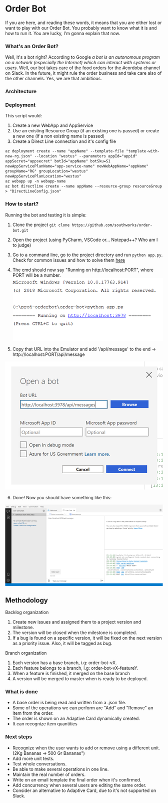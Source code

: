# Order Bot
If you are here, and reading these words, it means that you are either lost or want to play with our Order Bot. You probably want to know what it is and how to run it. You are lucky, I'm gonna explain that now.

### What's an Order Bot?

Well, it's a bot right? According to Google _a bot is an autonomous program on a network (especially the Internet) which can interact with systems or users_. Well, our bot takes care of the food orders for the #cordoba channel on Slack. In the future, it might rule the order business and take care also of the other channels. Yes, we are that ambitious.


### Architecture

### Deployment
This script would:
1. Create a new WebApp and AppService
2. Use an existing Resource Group (if an existing one is passed) or create a new one (if a non existing name is passed)
3. Create a Direct Line connection and it's config file

```
az deployment create --name "appName" --template-file "template-with-new-rg.json" --location "westus" --parameters appId="appid" appSecret="appsecret" botId="appName" botSku=S1 newAppServicePlanName="app-service-name" newWebAppName="appName" groupName="RG" groupLocation="westus" newAppServicePlanLocation="westus"
az webapp up -n webapp-name
az bot directline create --name appName --resource-group resourceGroup > "DirectLineConfig.json"
```

### How to start?
Running the bot and testing it is simple:

1. Clone the project `git clone https://github.com/southworks/order-bot.git` 

2. Open the project (using PyCharm, VSCode or... Notepad++? Who am I to judge)

3. Go to a command line, go to the project directory and run `python app.py`. Check for common issues and how to solve them [here]()

4. The cmd should now say "Running on http://localhost:PORT", where PORT will be a number.
![*insert cmd image*](https://github.com/southworks/order-bot/blob/master/documentation/readme_screenshots/pycharm64_c0feHXTETT.png)

5. Copy that URL into the Emulator and add '/api/message' to the end ->  http://localhost:PORT/api/message 

![*insert emulator config image*](https://github.com/southworks/order-bot/blob/master/documentation/readme_screenshots/Bot_Framework_Emulator_bMxNfN0N5r.png)

6. Done! Now you should have something like this:

![*insert image of working bot*](https://github.com/southworks/order-bot/blob/master/documentation/readme_screenshots/Bot_Framework_Emulator_wTX09dpSCY.png)

## Methodology

Backlog organization
1. Create new issues and assigned them to a project version and milestone.
2. The version will be closed when the milestone is completed.
3. If a bug is found on a specific version, it will be fixed on the next version as a priority issue. Also, it will be tagged as _bug_.

Branch organization
1. Each version has a base branch, i.g: order-bot-vX.
2. Each feature belongs to a branch, i.g: order-bot-vX-featureY.
3. When a feature is finished, it merged on the base branch
4. A version will be merged to master when is ready to be deployed.

### What is done
- A base order is being read and written from a .json file.
- Some of the operations we can perform are "Add" and "Remove" an item from the order.
- The order is shown on an Adaptive Card dynamically created.
- It can recognize item quantities



### Next steps
- Recognize when the user wants to add or remove using a different unit. (2Kg Bananas -> 500 Gr Bananas")
- Add more unit tests.
- Test whole conversations.
- Be able to make several operations in one line.
- Maintain the real number of orders.
- Write on an email template the final order when it's confirmed.
- Add concurrency when several users are editing the same order.
- Consider an alternative to Adaptive Card, due to it's not supported on Slack.
